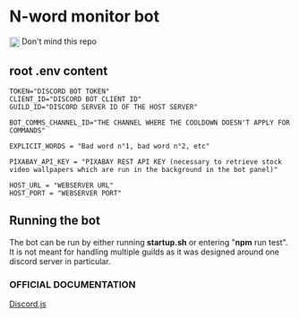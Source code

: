 # N-word monitor bot

<div>
<img src="https://media.tenor.com/GryShD35-psAAAAM/troll-face-creepy-smile.gif" width=18px align="center"> Don't mind this repo
</img>
</div>

## root **.env** content

```
TOKEN="DISCORD BOT TOKEN"
CLIENT_ID="DISCORD BOT CLIENT ID"
GUILD_ID="DISCORD SERVER ID OF THE HOST SERVER"

BOT_COMMS_CHANNEL_ID="THE CHANNEL WHERE THE COOLDOWN DOESN'T APPLY FOR COMMANDS"

EXPLICIT_WORDS = "Bad word n°1, bad word n°2, etc"

PIXABAY_API_KEY = "PIXABAY REST API KEY (necessary to retrieve stock video wallpapers which are run in the background in the bot panel)"

HOST_URL = "WEBSERVER URL"
HOST_PORT = "WEBSERVER PORT"
```

## Running the bot

The bot can be run by either running **startup.sh** or entering "**npm** run test".
It is not meant for handling multiple guilds as it was designed around one discord server in particular.

### OFFICIAL DOCUMENTATION

[Discord.js](https://discord.js.org/#/)
